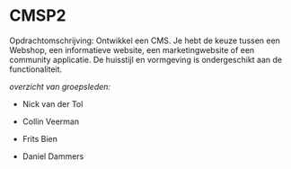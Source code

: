 # CMSP2

Opdrachtomschrijving: Ontwikkel een CMS. Je hebt de keuze tussen een Webshop, een informatieve website, een marketingwebsite of een community applicatie. De huisstijl en vormgeving is ondergeschikt aan de functionaliteit. 

*overzicht van groepsleden:*

- Nick van der Tol

- Collin Veerman

- Frits Bien

- Daniel Dammers